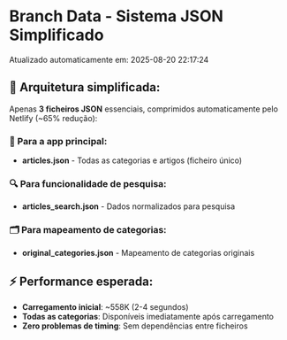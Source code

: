 # Branch Data - Sistema JSON Simplificado
Atualizado automaticamente em: 2025-08-20 22:17:24

## 🎯 Arquitetura simplificada:
Apenas **3 ficheiros JSON** essenciais, comprimidos automaticamente pelo Netlify (~65% redução):

### 📱 Para a app principal:
- **articles.json** - Todas as categorias e artigos (ficheiro único)

### 🔍 Para funcionalidade de pesquisa:
- **articles_search.json** - Dados normalizados para pesquisa

### 🗂️ Para mapeamento de categorias:
- **original_categories.json** - Mapeamento de categorias originais

## ⚡ Performance esperada:
- **Carregamento inicial**: ~558K (2-4 segundos)
- **Todas as categorias**: Disponíveis imediatamente após carregamento
- **Zero problemas de timing**: Sem dependências entre ficheiros
